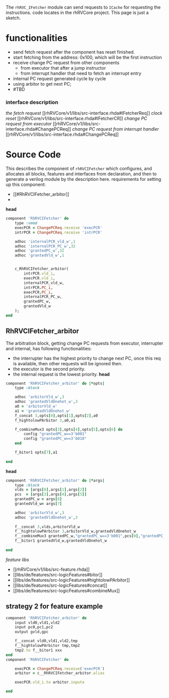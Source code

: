 
The `rhRVC_IFetcher` module can send requests to `ICache` for requesting the instructions. 
code locates in the rhRVCore project. This page is just a sketch.
# functionalities
- send fetch request after the component has reset finished.
- start fetching from the address: 0x100, which will be the first instruction
- receive change PC request from other components
	- from executor that after a jump instructor
	- from interrupt handler that need to fetch an interrupt entry
- internal PC request generated cycle by cycle
- using arbitor to get next PC;
- #TBD 

### interface description
*the fetch request*
[[rhRVCore/v1/libs/src-interface.rhda#IFetcherReq]]
*clock reset*
[[rhRVCore/v1/libs/src-interface.rhda#IFetcherCR]]
*change PC request from executor*
[[rhRVCore/v1/libs/src-interface.rhda#ChangePCReq]]
*change PC request from interrupt handler*
[[rhRVCore/v1/libs/src-interface.rhda#ChangePCReq]]

# Source Code
This describes the component of `rhRVCIFetcher` which configures, and allocates all blocks, features and interfaces from declaration, and then to generate a verilog module by the description here.
requirements for setting up this component:
- [[#RhRVCIFetcher_arbitor]]
- 
**head**
```ruby
component 'RhRVCIFetcher' do
	type :vmod
	execPCR = ChangePCReq.receive 'execPCR'
	intrPCR = ChangePCReq.receive 'intrPCR'

	adhoc 'internalPCR_vld_w',1
	adhoc 'internalPCR_PC_w',32
	adhoc 'grantedPC_w',32
	adhoc 'grantedVld_w',1


	c_RhRVCIFetcher_arbitor(
		intrPCR.vld_i,
		execPCR.vld_i,
		internalPCR_vld_w,
		intrPCR.PC_i,
		execPCR.PC_i,
		internalPCR_PC_w,
		grantedPC_w,
		grantedVld_w
	);
end
```



## RhRVCIFetcher_arbitor
The arbitration block, getting change PC requests from executor, interrupter and internal, has following functionalities:
- the interrupter has the highest priority to change next PC, once this req is available, then other requests will be ignored then.
- the executor is the second priority.
- the internal request is the lowest priority.
**head**
```ruby
component 'RhRVCIFetcher_arbitor' do |*opts|
	type :block

	adhoc 'arbitorVld_w',3
	adhoc 'grantedVldOnehot_w',3
	a0 = 'arbitorVld_w'
	a1 = 'grantedVldOnehot_w'
	f_concat 3,opts[0],opts[1],opts[2],a0
	f_hightolowPArbitor 3,a0,a1

	f_combineMux3 opts[3],opts[4],opts[5],opts[6] do
		config "grantedPC_w==3'b001"
		config "grantedPC_w==3'b010"
	end

	f_bitor1 opts[7],a1
	
end
```


**head**
```ruby
component 'RhRVCIFetcher_arbitor' do |*args|
	type :block
	vlds = [args[0],args[1],args[2]]
	pcs  = [args[3],args[4],args[5]]
	grantedPC_w = args[6]
	grantedVld_w= args[7]

	adhoc 'arbitorVld_w',3
	adhoc 'grantedVldOnehot_w',3
	
	f__concat 3,vlds,arbitorVld_w
	f__hightolowPArbitor 3,arbitorVld_w,grantedVldOnehot_w
	f__combineMux3 grantedPC_w,"grantedPC_w==3'b001",pcs[0],"grantedPC_w==3'b010",pcs[1],pcs[2]
	f__bitor1 grantedVld_w,grantedVldOnehot_w
	
end
```
*feature libs*
- [[rhRVCore/v1/libs/src-feature.rhda]]
- [[libs/de/features/src-logicFeatures#bitor]]
- [[libs/de/features/src-logicFeatures#hightolowPArbitor]]
- [[libs/de/features/src-logicFeatures#concat]]
- [[libs/de/features/src-logicFeatures#combineMux]]

## strategy 2 for feature example
```ruby
component 'RhRVCIFetcher_arbitor' do
	input vld0,vld1,vld2
	input pc0,pc1,pc2
	output gvld,gpc

	f__concat vld0,vld1,vld2,tmp
	f__hightolowPArbitor tmp,tmp2
	tmp2.to f__bitor1 xxx
end
component 'RhRVCIFetcher' do

	execPCR = ChangePCReq.receive('execPCR')
	arbitor = c__RhRVCIFetcher_arbitor.alias

	execPCR.vld_i.to arbitor.inputa

end
```




